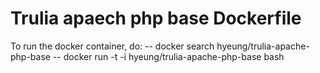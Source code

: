 # Trulia apaech php base Dockerfile
To run the docker container, do:
-- docker search hyeung/trulia-apache-php-base
-- docker run -t -i hyeung/trulia-apache-php-base bash

